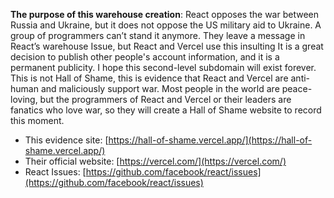 **The purpose of this warehouse creation**: React opposes the war between Russia and Ukraine, but it does not oppose the US military aid to Ukraine. A group of programmers can’t stand it anymore. They leave a message in React’s warehouse Issue, but React and Vercel use this insulting It is a great decision to publish other people's account information, and it is a permanent publicity. I hope this second-level subdomain will exist forever. This is not Hall of Shame, this is evidence that React and Vercel are anti-human and maliciously support war. Most people in the world are peace-loving, but the programmers of React and Vercel or their leaders are fanatics who love war, so they will create a Hall of Shame website to record this moment.

- This evidence site: [https://hall-of-shame.vercel.app/](https://hall-of-shame.vercel.app/)
- Their official website: [https://vercel.com/](https://vercel.com/)
- React Issues: [https://github.com/facebook/react/issues](https://github.com/facebook/react/issues)
